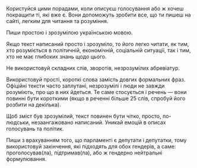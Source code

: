 Користуйся цими порадами, коли описуєш голосування або ж хочеш покращити ті, які вже є. Вони допоможуть зробити все,
що ти пишеш на сайті, легким для читання та розуміння.

Пиши простою і зрозумілою українською мовою.

Якщо текст написаний просто і зрозуміло, то його легко читати, як тим, хто розуміється в політичній, економічній, 
соціальній ситуації, так і тим, хто не має глибоких знань щодо цього.

Не використовуй складних слів, зворотів, незрозумілих абревіатур.

Використовуй прості, короткі слова замість довгих формальних фраз. Офіційні тексти часто заплутані, незрозумілі і люди 
не завжди розуміють, про що в них йдеться. Те саме стосується і речень — вони повинні бути короткими (якщо в реченні більше
25 слів, спробуй його розбити на декілька).

Щоб зміст був зрозумілий, текст повинен бути чітко, просто, по-людськи, незаангажовано написаний. Уникай емоцій в 
описах голосувань та політик.

Пиши з врахуванням того, що парламенті є депутати і депутатки, тому використовуй закінчення, які підходять для обох гендерів,
а саме: проголосував(ла), підтримав(ла), або ж гендерно нейтральні формулювання.  
